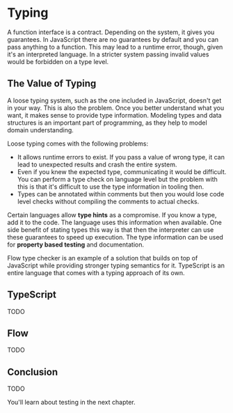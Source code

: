 # Typing

A function interface is a contract. Depending on the system, it gives you guarantees. In JavaScript there are no guarantees by default and you can pass anything to a function. This may lead to a runtime error, though, given it's an interpreted language. In a stricter system passing invalid values would be forbidden on a type level.

## The Value of Typing

A loose typing system, such as the one included in JavaScript, doesn't get in your way. This is also the problem. Once you better understand what you want, it makes sense to provide type information. Modeling types and data structures is an important part of programming, as they help to model domain understanding.

Loose typing comes with the following problems:

* It allows runtime errors to exist. If you pass a value of wrong type, it can lead to unexpected results and crash the entire system.
* Even if you knew the expected type, communicating it would be difficult. You can perform a type check on language level but the problem with this is that it's difficult to use the type information in tooling then.
* Types can be annotated within comments but then you would lose code level checks without compiling the comments to actual checks.

Certain languages allow **type hints** as a compromise. If you know a type, add it to the code. The language uses this information when available. One side benefit of stating types this way is that then the interpreter can use these guarantees to speed up execution. The type information can be used for **property based testing** and documentation.

Flow type checker is an example of a solution that builds on top of JavaScript while providing stronger typing semantics for it. TypeScript is an entire language that comes with a typing approach of its own.

## TypeScript

TODO

## Flow

TODO

## Conclusion

TODO

You'll learn about testing in the next chapter.
